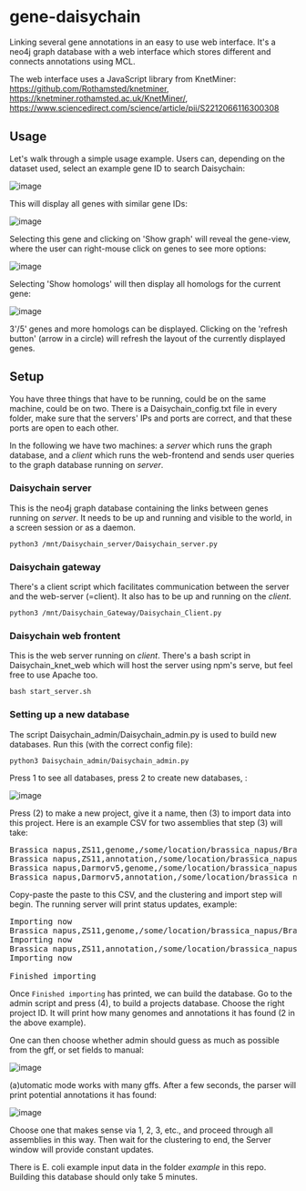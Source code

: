 # gene-daisychain
Linking several gene annotations in an easy to use web interface. It's a neo4j graph database with a web interface which stores different and connects annotations using MCL.

The web interface uses a JavaScript library from KnetMiner: https://github.com/Rothamsted/knetminer, https://knetminer.rothamsted.ac.uk/KnetMiner/, https://www.sciencedirect.com/science/article/pii/S2212066116300308

## Usage

Let's walk through a simple usage example. Users can, depending on the dataset used, select an example gene ID to search Daisychain:

![image](https://user-images.githubusercontent.com/413885/143526264-32036352-db3f-40eb-b3bb-fb3fc7116918.png)

This will display all genes with similar gene IDs:

![image](https://user-images.githubusercontent.com/413885/143526354-6d11f6d8-72f5-4717-aa3b-5079166a37ea.png)

Selecting this gene and clicking on 'Show graph' will reveal the gene-view, where the user can right-mouse click on genes to see more options:

![image](https://user-images.githubusercontent.com/413885/143526789-2d68b41b-ac1b-4c9c-9c46-6d55c70130d7.png)

Selecting 'Show homologs' will then display all homologs for the current gene:

![image](https://user-images.githubusercontent.com/413885/143526429-d556bf35-c85c-4fac-80f1-788279012e9b.png)

3'/5' genes and more homologs can be displayed. Clicking on the 'refresh button' (arrow in a circle) will refresh the layout of the currently displayed genes.

## Setup

You have three things that have to be running, could be on the same machine, could be on two. There is a Daisychain_config.txt file in every folder, make sure that the servers' IPs and ports are correct, and that these ports are open to each other.

In the following we have two machines: a *server* which runs the graph database, and a *client* which runs the web-frontend and sends user queries to the graph database running on *server*.

### Daisychain server

This is the neo4j graph database containing the links between genes running on *server*. It needs to be up and running and visible to the world, in a screen session or as a daemon.

    python3 /mnt/Daisychain_server/Daisychain_server.py

### Daisychain gateway

There's a client script which facilitates communication between the server and the web-server (=client). It also has to be up and running on the *client*.

    python3 /mnt/Daisychain_Gateway/Daisychain_Client.py
    
### Daisychain web frontent

This is the web server running on *client*. There's a bash script in Daisychain_knet_web which will host the server using npm's serve, but feel free to use Apache too.


    bash start_server.sh


### Setting up a new database

The script Daisychain_admin/Daisychain_admin.py is used to build new databases. Run this (with the correct config file):

    python3 Daisychain_admin/Daisychain_admin.py 
    
Press 1 to see all databases, press 2 to create new databases, :

![image](https://user-images.githubusercontent.com/413885/143820165-2cb48294-b219-48be-a4bb-a4b1164f79f6.png)

Press (2) to make a new project, give it a name, then (3) to import data into this project. Here is an example CSV for two assemblies that step (3) will take:

<pre>
Brassica napus,ZS11,genome,/some/location/brassica_napus/Brassica_napus_ZS11_genome_assemblyV201608.fa
Brassica napus,ZS11,annotation,/some/location/brassica_napus/Brassica_napus_ZS11_GenesetV201608_head.gff
Brassica napus,Darmorv5,genome,/some/location/brassica_napus/Brassica_napus_v4.1.chromosomes.fa
Brassica napus,Darmorv5,annotation,/some/location/brassica_napus/Brassica_napus.annotation_v5_head.gff3
</pre>

Copy-paste the paste to this CSV, and the clustering and import step will begin. The running server will print status updates, example:

<pre>
Importing now
Brassica napus,ZS11,genome,/some/location/brassica_napus/Brassica_napus_ZS11_genome_assemblyV201608.fa
Importing now
Brassica napus,ZS11,annotation,/some/location/brassica_napus/Brassica_napus_ZS11_GenesetV201608_head.gff
Importing now

Finished importing
</pre>

Once `Finished importing` has printed, we can build the database. Go to the admin script and press (4), to build a projects database. Choose the right project ID. It will print how many genomes and annotations it has found (2 in the above example).

One can then choose whether admin should guess as much as possible from the gff, or set fields to manual: 

![image](https://user-images.githubusercontent.com/413885/143820636-5157a55d-a334-43f6-b53c-fcdab389b5b4.png)

(a)utomatic mode works with many gffs. After a few seconds, the parser will print potential annotations it has found:

![image](https://user-images.githubusercontent.com/413885/143820727-e814a761-b4e4-452a-a4e6-4a7b37c862c3.png)

Choose one that makes sense via 1, 2, 3, etc., and proceed through all assemblies in this way. Then wait for the clustering to end, the Server window will provide constant updates.

There is E. coli example input data in the folder *example* in this repo. Building this database should only take 5 minutes. 



